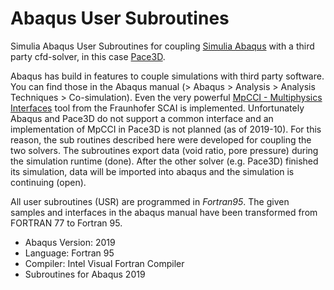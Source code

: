 # Abaqus User Subroutines
Simulia Abaqus User Subroutines for coupling [Simulia Abaqus](https://www.3ds.com/de/produkte-und-services/simulia/produkte/abaqus/) with a third party cfd-solver, in this case [Pace3D](https://www.hs-karlsruhe.de/en/research/hska-research-institutions/institute-for-digital-materials-science-idm/pace-3d-software/).

Abaqus has build in features to couple simulations with third party software. You can find those in the Abaqus manual (> Abaqus > Analysis > Analysis Techniques > Co-simulation). Even the very powerful [MpCCI - Multiphysics Interfaces](https://www.mpcci.de/) tool from the Fraunhofer SCAI is implemented. Unfortunately Abaqus and Pace3D do not support a common interface and an implementation of MpCCI in Pace3D is not planned (as of 2019-10). For this reason, the sub routines described here were developed for coupling the two solvers.
The subroutines export data (void ratio, pore pressure) during the simulation runtime (done). After the other solver (e.g. Pace3D) finished its simulation, data will be imported into abaqus and the simulation is continuing (open).

All user subroutines (USR) are programmed in _Fortran95_. The given samples and interfaces in the abaqus manual have been transformed from FORTRAN 77 to Fortran 95.

- Abaqus Version: 2019
- Language: Fortran 95
- Compiler: Intel Visual Fortran Compiler
- Subroutines for Abaqus 2019
